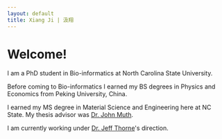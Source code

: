 ```yaml
---
layout: default
title: Xiang Ji | 汲翔
---
```


# Welcome!


I am a PhD student in Bio-informatics at North Carolina State University. 

Before coming to Bio-informatics I earned my BS degrees in Physics and Economics from Peking University, China.

I earned my MS degree in Material Science and Engineering here at NC State. My thesis advisor was [Dr. John Muth](http://www.ece.ncsu.edu/people/muth). 

I am currently working under [Dr. Jeff Thorne](http://statgen.ncsu.edu/thorne/)'s direction. 
